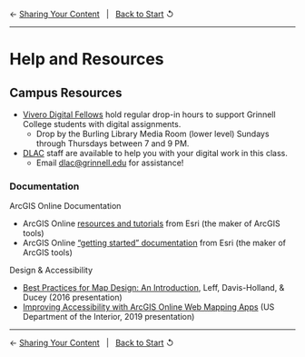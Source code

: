
← [Sharing Your Content](/08-sharing-your-content.md)&nbsp;&nbsp;&nbsp;|&nbsp;&nbsp;&nbsp;[Back to Start](../README.md) ↺

---


# Help and Resources
## Campus Resources
* [Vivero Digital Fellows](https://vivero.sites.grinnell.edu/peer-mentoring/) hold regular drop-in hours to support Grinnell College students with digital assignments.
    * Drop by the Burling Library Media Room (lower level) Sundays through Thursdays between 7 and 9 PM.
* [DLAC](https://dlac.grinnell.edu/) staff are available to help you with your digital work in this class.
    * Email dlac@grinnell.edu for assistance!

### Documentation
ArcGIS Online Documentation
* ArcGIS Online [resources and tutorials](https://www.esri.com/en-us/arcgis/products/arcgis-online/resources) from Esri​ (the maker of ArcGIS tools)
* ArcGIS Online [“getting started” documentation](https://doc.arcgis.com/en/arcgis-online/get-started/get-started.htm) from Esri​ (the maker of ArcGIS tools)

Design & Accessibility
* [Best Practices for Map Design: An Introduction](https://proceedings.esri.com/library/userconf/fed16/papers/fed_86.pdf), Leff, Davis-Holland, & Ducey (2016 presentation)
* [Improving Accessibility with ArcGIS Online Web Mapping Apps](https://www.doi.gov/ocio/section508/video3) (US Department of the Interior, 2019 presentation)

---

← [Sharing Your Content](/08-sharing-your-content.md)&nbsp;&nbsp;&nbsp;|&nbsp;&nbsp;&nbsp;[Back to Start](../README.md) ↺
